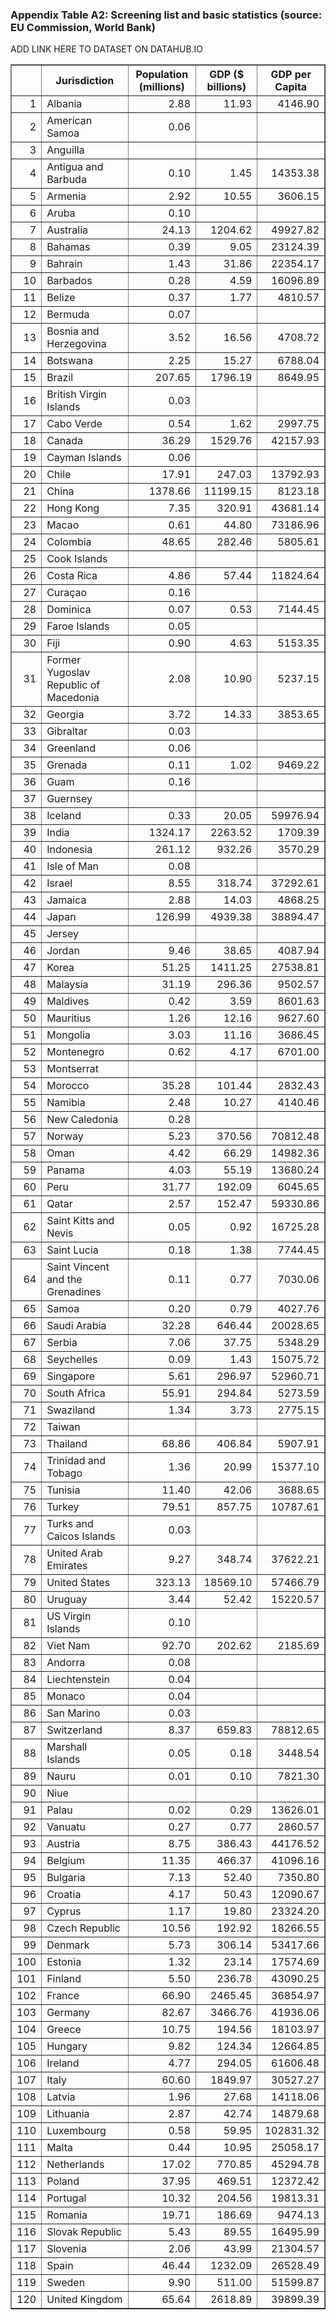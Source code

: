 ### Appendix Table A2: Screening list and basic statistics (source: EU Commission, World Bank)

ADD LINK HERE TO DATASET ON DATAHUB.IO

<table border="1">
  <thead>
    <tr>
      <th></th>
      <th>Jurisdiction</th>
      <th>Population (millions)</th>
      <th>GDP ($ billions)</th>
      <th>GDP per Capita</th>
    </tr>
    </thead>

  <tr> <td align="right"> 1 </td> <td> Albania  </td> <td align="right"> 2.88 </td> <td align="right"> 11.93 </td> <td align="right"> 4146.90 </td> </tr>
  <tr> <td align="right"> 2 </td> <td> American Samoa  </td> <td align="right"> 0.06 </td> <td align="right">  </td> <td align="right">  </td> </tr>
  <tr> <td align="right"> 3 </td> <td> Anguilla  </td> <td align="right">  </td> <td align="right">  </td> <td align="right">  </td> </tr>
  <tr> <td align="right"> 4 </td> <td> Antigua and Barbuda  </td> <td align="right"> 0.10 </td> <td align="right"> 1.45 </td> <td align="right"> 14353.38 </td> </tr>
  <tr> <td align="right"> 5 </td> <td> Armenia  </td> <td align="right"> 2.92 </td> <td align="right"> 10.55 </td> <td align="right"> 3606.15 </td> </tr>
  <tr> <td align="right"> 6 </td> <td> Aruba  </td> <td align="right"> 0.10 </td> <td align="right">  </td> <td align="right">  </td> </tr>
  <tr> <td align="right"> 7 </td> <td> Australia  </td> <td align="right"> 24.13 </td> <td align="right"> 1204.62 </td> <td align="right"> 49927.82 </td> </tr>
  <tr> <td align="right"> 8 </td> <td> Bahamas  </td> <td align="right"> 0.39 </td> <td align="right"> 9.05 </td> <td align="right"> 23124.39 </td> </tr>
  <tr> <td align="right"> 9 </td> <td> Bahrain  </td> <td align="right"> 1.43 </td> <td align="right"> 31.86 </td> <td align="right"> 22354.17 </td> </tr>
  <tr> <td align="right"> 10 </td> <td> Barbados  </td> <td align="right"> 0.28 </td> <td align="right"> 4.59 </td> <td align="right"> 16096.89 </td> </tr>
  <tr> <td align="right"> 11 </td> <td> Belize  </td> <td align="right"> 0.37 </td> <td align="right"> 1.77 </td> <td align="right"> 4810.57 </td> </tr>
  <tr> <td align="right"> 12 </td> <td> Bermuda  </td> <td align="right"> 0.07 </td> <td align="right">  </td> <td align="right">  </td> </tr>
  <tr> <td align="right"> 13 </td> <td> Bosnia and Herzegovina  </td> <td align="right"> 3.52 </td> <td align="right"> 16.56 </td> <td align="right"> 4708.72 </td> </tr>
  <tr> <td align="right"> 14 </td> <td> Botswana  </td> <td align="right"> 2.25 </td> <td align="right"> 15.27 </td> <td align="right"> 6788.04 </td> </tr>
  <tr> <td align="right"> 15 </td> <td> Brazil  </td> <td align="right"> 207.65 </td> <td align="right"> 1796.19 </td> <td align="right"> 8649.95 </td> </tr>
  <tr> <td align="right"> 16 </td> <td> British Virgin Islands  </td> <td align="right"> 0.03 </td> <td align="right">  </td> <td align="right">  </td> </tr>
  <tr> <td align="right"> 17 </td> <td> Cabo Verde </td> <td align="right"> 0.54 </td> <td align="right"> 1.62 </td> <td align="right"> 2997.75 </td> </tr>
  <tr> <td align="right"> 18 </td> <td> Canada  </td> <td align="right"> 36.29 </td> <td align="right"> 1529.76 </td> <td align="right"> 42157.93 </td> </tr>
  <tr> <td align="right"> 19 </td> <td> Cayman Islands  </td> <td align="right"> 0.06 </td> <td align="right">  </td> <td align="right">  </td> </tr>
  <tr> <td align="right"> 20 </td> <td> Chile  </td> <td align="right"> 17.91 </td> <td align="right"> 247.03 </td> <td align="right"> 13792.93 </td> </tr>
  <tr> <td align="right"> 21 </td> <td> China  </td> <td align="right"> 1378.66 </td> <td align="right"> 11199.15 </td> <td align="right"> 8123.18 </td> </tr>
  <tr> <td align="right"> 22 </td> <td> Hong Kong  </td> <td align="right"> 7.35 </td> <td align="right"> 320.91 </td> <td align="right"> 43681.14 </td> </tr>
  <tr> <td align="right"> 23 </td> <td> Macao </td> <td align="right"> 0.61 </td> <td align="right"> 44.80 </td> <td align="right"> 73186.96 </td> </tr>
  <tr> <td align="right"> 24 </td> <td> Colombia  </td> <td align="right"> 48.65 </td> <td align="right"> 282.46 </td> <td align="right"> 5805.61 </td> </tr>
  <tr> <td align="right"> 25 </td> <td> Cook Islands  </td> <td align="right">  </td> <td align="right">  </td> <td align="right">  </td> </tr>
  <tr> <td align="right"> 26 </td> <td> Costa Rica  </td> <td align="right"> 4.86 </td> <td align="right"> 57.44 </td> <td align="right"> 11824.64 </td> </tr>
  <tr> <td align="right"> 27 </td> <td> Curaçao  </td> <td align="right"> 0.16 </td> <td align="right">  </td> <td align="right">  </td> </tr>
  <tr> <td align="right"> 28 </td> <td> Dominica  </td> <td align="right"> 0.07 </td> <td align="right"> 0.53 </td> <td align="right"> 7144.45 </td> </tr>
  <tr> <td align="right"> 29 </td> <td> Faroe Islands  </td> <td align="right"> 0.05 </td> <td align="right">  </td> <td align="right">  </td> </tr>
  <tr> <td align="right"> 30 </td> <td> Fiji  </td> <td align="right"> 0.90 </td> <td align="right"> 4.63 </td> <td align="right"> 5153.35 </td> </tr>
  <tr> <td align="right"> 31 </td> <td> Former Yugoslav Republic of Macedonia  </td> <td align="right"> 2.08 </td> <td align="right"> 10.90 </td> <td align="right"> 5237.15 </td> </tr>
  <tr> <td align="right"> 32 </td> <td> Georgia  </td> <td align="right"> 3.72 </td> <td align="right"> 14.33 </td> <td align="right"> 3853.65 </td> </tr>
  <tr> <td align="right"> 33 </td> <td> Gibraltar </td> <td align="right"> 0.03 </td> <td align="right">  </td> <td align="right">  </td> </tr>
  <tr> <td align="right"> 34 </td> <td> Greenland  </td> <td align="right"> 0.06 </td> <td align="right">  </td> <td align="right">  </td> </tr>
  <tr> <td align="right"> 35 </td> <td> Grenada  </td> <td align="right"> 0.11 </td> <td align="right"> 1.02 </td> <td align="right"> 9469.22 </td> </tr>
  <tr> <td align="right"> 36 </td> <td> Guam  </td> <td align="right"> 0.16 </td> <td align="right">  </td> <td align="right">  </td> </tr>
  <tr> <td align="right"> 37 </td> <td> Guernsey  </td> <td align="right">  </td> <td align="right">  </td> <td align="right">  </td> </tr>
  <tr> <td align="right"> 38 </td> <td> Iceland  </td> <td align="right"> 0.33 </td> <td align="right"> 20.05 </td> <td align="right"> 59976.94 </td> </tr>
  <tr> <td align="right"> 39 </td> <td> India  </td> <td align="right"> 1324.17 </td> <td align="right"> 2263.52 </td> <td align="right"> 1709.39 </td> </tr>
  <tr> <td align="right"> 40 </td> <td> Indonesia  </td> <td align="right"> 261.12 </td> <td align="right"> 932.26 </td> <td align="right"> 3570.29 </td> </tr>
  <tr> <td align="right"> 41 </td> <td> Isle of Man  </td> <td align="right"> 0.08 </td> <td align="right">  </td> <td align="right">  </td> </tr>
  <tr> <td align="right"> 42 </td> <td> Israel  </td> <td align="right"> 8.55 </td> <td align="right"> 318.74 </td> <td align="right"> 37292.61 </td> </tr>
  <tr> <td align="right"> 43 </td> <td> Jamaica  </td> <td align="right"> 2.88 </td> <td align="right"> 14.03 </td> <td align="right"> 4868.25 </td> </tr>
  <tr> <td align="right"> 44 </td> <td> Japan  </td> <td align="right"> 126.99 </td> <td align="right"> 4939.38 </td> <td align="right"> 38894.47 </td> </tr>
  <tr> <td align="right"> 45 </td> <td> Jersey  </td> <td align="right">  </td> <td align="right">  </td> <td align="right">  </td> </tr>
  <tr> <td align="right"> 46 </td> <td> Jordan  </td> <td align="right"> 9.46 </td> <td align="right"> 38.65 </td> <td align="right"> 4087.94 </td> </tr>
  <tr> <td align="right"> 47 </td> <td> Korea </td> <td align="right"> 51.25 </td> <td align="right"> 1411.25 </td> <td align="right"> 27538.81 </td> </tr>
  <tr> <td align="right"> 48 </td> <td> Malaysia  </td> <td align="right"> 31.19 </td> <td align="right"> 296.36 </td> <td align="right"> 9502.57 </td> </tr>
  <tr> <td align="right"> 49 </td> <td> Maldives  </td> <td align="right"> 0.42 </td> <td align="right"> 3.59 </td> <td align="right"> 8601.63 </td> </tr>
  <tr> <td align="right"> 50 </td> <td> Mauritius  </td> <td align="right"> 1.26 </td> <td align="right"> 12.16 </td> <td align="right"> 9627.60 </td> </tr>
  <tr> <td align="right"> 51 </td> <td> Mongolia </td> <td align="right"> 3.03 </td> <td align="right"> 11.16 </td> <td align="right"> 3686.45 </td> </tr>
  <tr> <td align="right"> 52 </td> <td> Montenegro  </td> <td align="right"> 0.62 </td> <td align="right"> 4.17 </td> <td align="right"> 6701.00 </td> </tr>
  <tr> <td align="right"> 53 </td> <td> Montserrat  </td> <td align="right">  </td> <td align="right">  </td> <td align="right">  </td> </tr>
  <tr> <td align="right"> 54 </td> <td> Morocco  </td> <td align="right"> 35.28 </td> <td align="right"> 101.44 </td> <td align="right"> 2832.43 </td> </tr>
  <tr> <td align="right"> 55 </td> <td> Namibia  </td> <td align="right"> 2.48 </td> <td align="right"> 10.27 </td> <td align="right"> 4140.46 </td> </tr>
  <tr> <td align="right"> 56 </td> <td> New Caledonia  </td> <td align="right"> 0.28 </td> <td align="right">  </td> <td align="right">  </td> </tr>
  <tr> <td align="right"> 57 </td> <td> Norway  </td> <td align="right"> 5.23 </td> <td align="right"> 370.56 </td> <td align="right"> 70812.48 </td> </tr>
  <tr> <td align="right"> 58 </td> <td> Oman  </td> <td align="right"> 4.42 </td> <td align="right"> 66.29 </td> <td align="right"> 14982.36 </td> </tr>
  <tr> <td align="right"> 59 </td> <td> Panama  </td> <td align="right"> 4.03 </td> <td align="right"> 55.19 </td> <td align="right"> 13680.24 </td> </tr>
  <tr> <td align="right"> 60 </td> <td> Peru  </td> <td align="right"> 31.77 </td> <td align="right"> 192.09 </td> <td align="right"> 6045.65 </td> </tr>
  <tr> <td align="right"> 61 </td> <td> Qatar  </td> <td align="right"> 2.57 </td> <td align="right"> 152.47 </td> <td align="right"> 59330.86 </td> </tr>
  <tr> <td align="right"> 62 </td> <td> Saint Kitts and Nevis  </td> <td align="right"> 0.05 </td> <td align="right"> 0.92 </td> <td align="right"> 16725.28 </td> </tr>
  <tr> <td align="right"> 63 </td> <td> Saint Lucia  </td> <td align="right"> 0.18 </td> <td align="right"> 1.38 </td> <td align="right"> 7744.45 </td> </tr>
  <tr> <td align="right"> 64 </td> <td> Saint Vincent and the Grenadines  </td> <td align="right"> 0.11 </td> <td align="right"> 0.77 </td> <td align="right"> 7030.06 </td> </tr>
  <tr> <td align="right"> 65 </td> <td> Samoa  </td> <td align="right"> 0.20 </td> <td align="right"> 0.79 </td> <td align="right"> 4027.76 </td> </tr>
  <tr> <td align="right"> 66 </td> <td> Saudi Arabia  </td> <td align="right"> 32.28 </td> <td align="right"> 646.44 </td> <td align="right"> 20028.65 </td> </tr>
  <tr> <td align="right"> 67 </td> <td> Serbia  </td> <td align="right"> 7.06 </td> <td align="right"> 37.75 </td> <td align="right"> 5348.29 </td> </tr>
  <tr> <td align="right"> 68 </td> <td> Seychelles  </td> <td align="right"> 0.09 </td> <td align="right"> 1.43 </td> <td align="right"> 15075.72 </td> </tr>
  <tr> <td align="right"> 69 </td> <td> Singapore  </td> <td align="right"> 5.61 </td> <td align="right"> 296.97 </td> <td align="right"> 52960.71 </td> </tr>
  <tr> <td align="right"> 70 </td> <td> South Africa  </td> <td align="right"> 55.91 </td> <td align="right"> 294.84 </td> <td align="right"> 5273.59 </td> </tr>
  <tr> <td align="right"> 71 </td> <td> Swaziland  </td> <td align="right"> 1.34 </td> <td align="right"> 3.73 </td> <td align="right"> 2775.15 </td> </tr>
  <tr> <td align="right"> 72 </td> <td> Taiwan  </td> <td align="right">  </td> <td align="right">  </td> <td align="right">  </td> </tr>
  <tr> <td align="right"> 73 </td> <td> Thailand  </td> <td align="right"> 68.86 </td> <td align="right"> 406.84 </td> <td align="right"> 5907.91 </td> </tr>
  <tr> <td align="right"> 74 </td> <td> Trinidad and Tobago  </td> <td align="right"> 1.36 </td> <td align="right"> 20.99 </td> <td align="right"> 15377.10 </td> </tr>
  <tr> <td align="right"> 75 </td> <td> Tunisia  </td> <td align="right"> 11.40 </td> <td align="right"> 42.06 </td> <td align="right"> 3688.65 </td> </tr>
  <tr> <td align="right"> 76 </td> <td> Turkey  </td> <td align="right"> 79.51 </td> <td align="right"> 857.75 </td> <td align="right"> 10787.61 </td> </tr>
  <tr> <td align="right"> 77 </td> <td> Turks and Caicos Islands  </td> <td align="right"> 0.03 </td> <td align="right">  </td> <td align="right">  </td> </tr>
  <tr> <td align="right"> 78 </td> <td> United Arab Emirates  </td> <td align="right"> 9.27 </td> <td align="right"> 348.74 </td> <td align="right"> 37622.21 </td> </tr>
  <tr> <td align="right"> 79 </td> <td> United States  </td> <td align="right"> 323.13 </td> <td align="right"> 18569.10 </td> <td align="right"> 57466.79 </td> </tr>
  <tr> <td align="right"> 80 </td> <td> Uruguay  </td> <td align="right"> 3.44 </td> <td align="right"> 52.42 </td> <td align="right"> 15220.57 </td> </tr>
  <tr> <td align="right"> 81 </td> <td> US Virgin Islands  </td> <td align="right"> 0.10 </td> <td align="right">  </td> <td align="right">  </td> </tr>
  <tr> <td align="right"> 82 </td> <td> Viet Nam </td> <td align="right"> 92.70 </td> <td align="right"> 202.62 </td> <td align="right"> 2185.69 </td> </tr>
  <tr> <td align="right"> 83 </td> <td> Andorra </td> <td align="right"> 0.08 </td> <td align="right">  </td> <td align="right">  </td> </tr>
  <tr> <td align="right"> 84 </td> <td> Liechtenstein </td> <td align="right"> 0.04 </td> <td align="right">  </td> <td align="right">  </td> </tr>
  <tr> <td align="right"> 85 </td> <td> Monaco </td> <td align="right"> 0.04 </td> <td align="right">  </td> <td align="right">  </td> </tr>
  <tr> <td align="right"> 86 </td> <td> San Marino </td> <td align="right"> 0.03 </td> <td align="right">  </td> <td align="right">  </td> </tr>
  <tr> <td align="right"> 87 </td> <td> Switzerland </td> <td align="right"> 8.37 </td> <td align="right"> 659.83 </td> <td align="right"> 78812.65 </td> </tr>
  <tr> <td align="right"> 88 </td> <td> Marshall Islands </td> <td align="right"> 0.05 </td> <td align="right"> 0.18 </td> <td align="right"> 3448.54 </td> </tr>
  <tr> <td align="right"> 89 </td> <td> Nauru </td> <td align="right"> 0.01 </td> <td align="right"> 0.10 </td> <td align="right"> 7821.30 </td> </tr>
  <tr> <td align="right"> 90 </td> <td> Niue </td> <td align="right">  </td> <td align="right">  </td> <td align="right">  </td> </tr>
  <tr> <td align="right"> 91 </td> <td> Palau </td> <td align="right"> 0.02 </td> <td align="right"> 0.29 </td> <td align="right"> 13626.01 </td> </tr>
  <tr> <td align="right"> 92 </td> <td> Vanuatu </td> <td align="right"> 0.27 </td> <td align="right"> 0.77 </td> <td align="right"> 2860.57 </td> </tr>
  <tr> <td align="right"> 93 </td> <td> Austria </td> <td align="right"> 8.75 </td> <td align="right"> 386.43 </td> <td align="right"> 44176.52 </td> </tr>
  <tr> <td align="right"> 94 </td> <td> Belgium </td> <td align="right"> 11.35 </td> <td align="right"> 466.37 </td> <td align="right"> 41096.16 </td> </tr>
  <tr> <td align="right"> 95 </td> <td> Bulgaria </td> <td align="right"> 7.13 </td> <td align="right"> 52.40 </td> <td align="right"> 7350.80 </td> </tr>
  <tr> <td align="right"> 96 </td> <td> Croatia </td> <td align="right"> 4.17 </td> <td align="right"> 50.43 </td> <td align="right"> 12090.67 </td> </tr>
  <tr> <td align="right"> 97 </td> <td> Cyprus </td> <td align="right"> 1.17 </td> <td align="right"> 19.80 </td> <td align="right"> 23324.20 </td> </tr>
  <tr> <td align="right"> 98 </td> <td> Czech Republic </td> <td align="right"> 10.56 </td> <td align="right"> 192.92 </td> <td align="right"> 18266.55 </td> </tr>
  <tr> <td align="right"> 99 </td> <td> Denmark </td> <td align="right"> 5.73 </td> <td align="right"> 306.14 </td> <td align="right"> 53417.66 </td> </tr>
  <tr> <td align="right"> 100 </td> <td> Estonia </td> <td align="right"> 1.32 </td> <td align="right"> 23.14 </td> <td align="right"> 17574.69 </td> </tr>
  <tr> <td align="right"> 101 </td> <td> Finland </td> <td align="right"> 5.50 </td> <td align="right"> 236.78 </td> <td align="right"> 43090.25 </td> </tr>
  <tr> <td align="right"> 102 </td> <td> France </td> <td align="right"> 66.90 </td> <td align="right"> 2465.45 </td> <td align="right"> 36854.97 </td> </tr>
  <tr> <td align="right"> 103 </td> <td> Germany </td> <td align="right"> 82.67 </td> <td align="right"> 3466.76 </td> <td align="right"> 41936.06 </td> </tr>
  <tr> <td align="right"> 104 </td> <td> Greece </td> <td align="right"> 10.75 </td> <td align="right"> 194.56 </td> <td align="right"> 18103.97 </td> </tr>
  <tr> <td align="right"> 105 </td> <td> Hungary </td> <td align="right"> 9.82 </td> <td align="right"> 124.34 </td> <td align="right"> 12664.85 </td> </tr>
  <tr> <td align="right"> 106 </td> <td> Ireland </td> <td align="right"> 4.77 </td> <td align="right"> 294.05 </td> <td align="right"> 61606.48 </td> </tr>
  <tr> <td align="right"> 107 </td> <td> Italy </td> <td align="right"> 60.60 </td> <td align="right"> 1849.97 </td> <td align="right"> 30527.27 </td> </tr>
  <tr> <td align="right"> 108 </td> <td> Latvia </td> <td align="right"> 1.96 </td> <td align="right"> 27.68 </td> <td align="right"> 14118.06 </td> </tr>
  <tr> <td align="right"> 109 </td> <td> Lithuania </td> <td align="right"> 2.87 </td> <td align="right"> 42.74 </td> <td align="right"> 14879.68 </td> </tr>
  <tr> <td align="right"> 110 </td> <td> Luxembourg </td> <td align="right"> 0.58 </td> <td align="right"> 59.95 </td> <td align="right"> 102831.32 </td> </tr>
  <tr> <td align="right"> 111 </td> <td> Malta </td> <td align="right"> 0.44 </td> <td align="right"> 10.95 </td> <td align="right"> 25058.17 </td> </tr>
  <tr> <td align="right"> 112 </td> <td> Netherlands </td> <td align="right"> 17.02 </td> <td align="right"> 770.85 </td> <td align="right"> 45294.78 </td> </tr>
  <tr> <td align="right"> 113 </td> <td> Poland </td> <td align="right"> 37.95 </td> <td align="right"> 469.51 </td> <td align="right"> 12372.42 </td> </tr>
  <tr> <td align="right"> 114 </td> <td> Portugal </td> <td align="right"> 10.32 </td> <td align="right"> 204.56 </td> <td align="right"> 19813.31 </td> </tr>
  <tr> <td align="right"> 115 </td> <td> Romania </td> <td align="right"> 19.71 </td> <td align="right"> 186.69 </td> <td align="right"> 9474.13 </td> </tr>
  <tr> <td align="right"> 116 </td> <td> Slovak Republic </td> <td align="right"> 5.43 </td> <td align="right"> 89.55 </td> <td align="right"> 16495.99 </td> </tr>
  <tr> <td align="right"> 117 </td> <td> Slovenia </td> <td align="right"> 2.06 </td> <td align="right"> 43.99 </td> <td align="right"> 21304.57 </td> </tr>
  <tr> <td align="right"> 118 </td> <td> Spain </td> <td align="right"> 46.44 </td> <td align="right"> 1232.09 </td> <td align="right"> 26528.49 </td> </tr>
  <tr> <td align="right"> 119 </td> <td> Sweden </td> <td align="right"> 9.90 </td> <td align="right"> 511.00 </td> <td align="right"> 51599.87 </td> </tr>
  <tr> <td align="right"> 120 </td> <td> United Kingdom </td> <td align="right"> 65.64 </td> <td align="right"> 2618.89 </td> <td align="right"> 39899.39 </td> </tr>

</table>
